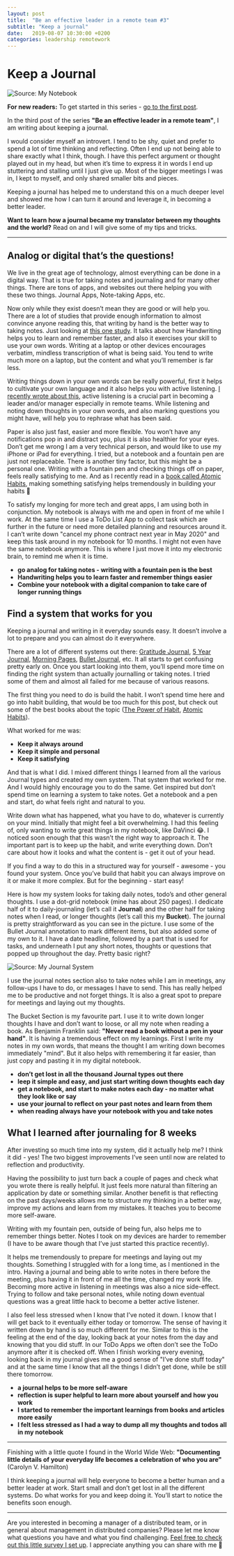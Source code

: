 ```yaml
---
layout: post
title:  "Be an effective leader in a remote team #3"
subtitle: "Keep a journal"
date:   2019-08-07 10:30:00 +0200
categories: leadership remotework
---
```

# Keep a Journal

![Source: My Notebook](/assets/journal-book.jpeg)

**For new readers:** To get started in this series - [go to the first post](https://marcuswermuth.com/remote-leader-working-routine/ "Go to the first post").

In the third post of the series **"Be an effective leader in a remote team"**, I am writing about keeping a journal. 

I would consider myself an introvert. I tend to be shy, quiet and prefer to spend a lot of time thinking and reflecting. Often I end up not being able to share exactly what I think, though. I have this perfect argument or thought played out in my head, but when it’s time to express it in words I end up stuttering and stalling until I just give up. Most of the bigger meetings I was in, I kept to myself, and only shared smaller bits and pieces. 

Keeping a journal has helped me to understand this on a much deeper level and showed me how I can turn it around and leverage it, in becoming a better leader. 

**Want to learn how a journal became my translator between my thoughts and the world?** Read on and I will give some of my tips and tricks.

----

## Analog or digital that’s the questions!
We live in the great age of technology, almost everything can be done in a digital way. That is true for taking notes and journaling and for many other things. There are tons of apps, and websites out there helping you with these two things. Journal Apps, Note-taking Apps, etc.

Now only while they exist doesn’t mean they are good or will help you. There are a lot of studies that provide enough information to almost convince anyone reading this, that writing by hand is the better way to taking notes. Just looking at [this one study](http://pss.sagepub.com/content/25/6/1159). It talks about how Handwriting helps you to learn and remember faster, and also it exercises your skill to use your own words. Writing at a laptop or other devices encourages verbatim, mindless transcription of what is being said. You tend to write much more on a laptop, but the content and what you’ll remember is far less. 

Writing things down in your own words can be really powerful, first it helps to cultivate your own language and it also helps you with active listening. [I recently wrote about this](https://marcuswermuth.com/listen-then-listen-more/), active listening is a crucial part in becoming a leader and/or manager especially in remote teams. While listening and noting down thoughts in your own words, and also marking questions you might have, will help you to rephrase what has been said.

Paper is also just fast, easier and more flexible. You won’t have any notifications pop in and distract you, plus it is also healthier for your eyes. Don’t get me wrong I am a very technical person, and would like to use my iPhone or iPad for everything. I tried, but a notebook and a fountain pen are just not replaceable. There is another tiny factor, but this might be a personal one. Writing with a fountain pen and checking things off on paper, feels really satisfying to me. And as I recently read in a [book called Atomic Habits](https://jamesclear.com/atomic-habits), making something satisfying helps tremendously in building your habits 🙌

To satisfy my longing for more tech and great apps, I am using both in conjunction. My notebook is always with me and open in front of me while I work. At the same time I use a ToDo List App to collect task which are further in the future or need more detailed planning and resources around it. I can’t write down "cancel my phone contract next year in May 2020" and keep this task around in my notebook for 10 months. I might not even have the same notebook anymore. This is where I just move it into my electronic brain, to remind me when it is time.

- **go analog for taking notes - writing with a fountain pen is the best**
- **Handwriting helps you to learn faster and remember things easier**
- **Combine your notebook with a digital companion to take care of longer running things**

## Find a system that works for you
Keeping a journal and writing in it everyday sounds easy. It doesn’t involve a lot to prepare and you can almost do it everywhere. 

There are a lot of different systems out there: [Gratitude Journal](https://greatergood.berkeley.edu/article/item/tips_for_keeping_a_gratitude_journal),  [5 Year Journal](https://5yearjournal.com/index.html), [Morning Pages](https://juliacameronlive.com/basic-tools/morning-pages/), [Bullet Journal](https://bulletjournal.com), etc. It all starts to get confusing pretty early on. Once you start looking into them, you’ll spend more time on finding the right system than actually journalling or taking notes. I tried some of them and almost all failed for me because of various reasons. 

The first thing you need to do is build the habit. I won’t spend time here and go into habit building, that would be too much for this post, but check out some of the best books about the topic ([The Power of Habit](https://charlesduhigg.com/the-power-of-habit/), [Atomic Habits](https://jamesclear.com/atomic-habits)). 

What worked for me was:
- **Keep it always around**
- **Keep it simple and personal**
- **Keep it satisfying**

And that is what I did. I mixed different things I learned from all the various Journal types and created my own system. That system that worked for me. And I would highly encourage you to do the same. Get inspired but don’t spend time on learning a system to take notes. Get a notebook and a pen and start, do what feels right and natural to you.

Write down what has happened, what you have to do, whatever is currently on your mind. Initially that might feel a bit overwhelming. I had this feeling of, only wanting to write great things in my notebook, like DaVinci 😂. I noticed soon enough that this wasn’t the right way to approach it. The important part is to keep up the habit, and write everything down. Don’t care about how it looks and what the content is - get it out of your head.

If you find a way to do this in a structured way for yourself - awesome - you found your system. Once you’ve build that habit you can always improve on it or make it more complex. But for the beginning - start easy!

Here is how my system looks for taking daily notes, todo’s and other general thoughts. I use a dot-grid notebook (mine has about 250 pages). I dedicate half of it to daily-journaling (let’s call it **Journal**) and the other half for taking notes when I read, or longer thoughts (let’s call this my **Bucket**). The journal is pretty straightforward as you can see in the picture. I use some of the Bullet Journal annotation to mark different items, but also added some of my own to it. I have a date headline, followed by a part that is used for tasks, and underneath I put any short notes, thoughts or questions that popped up throughout the day. Pretty basic right? 

![Source: My Journal System](/assets/journal-system.jpeg)

I use the journal notes section also to take notes while I am in meetings, any follow-ups I have to do, or messages I have to send. This has really helped me to be productive and not forget things. It is also a great spot to prepare for meetings and laying out my thoughts. 

The Bucket Section is my favourite part. I use it to write down longer thoughts I have and don’t want to loose, or all my note when reading a book. As Benjamin Franklin said: **"Never read a book without a pen in your hand"**. It is having a tremendous effect on my learnings. First I write my notes in my own words, that means the thought I am writing down becomes immediately "mind". But it also helps with remembering it far easier, than just copy and pasting it in my digital notebook. 

- **don’t get lost in all the thousand Journal types out there**
- **leep it simple and easy, and just start writing down thoughts each day**
- **get a notebook, and start to make notes each day - no matter what they look like or say**
- **use your journal to reflect on your past notes and learn from them**
- **when reading always have your notebook with you and take notes**

## What I learned after journaling for 8 weeks
After investing so much time into my system, did it actually help me? I think it did - yes! The two biggest improvements I’ve seen until now are related to reflection and productivity. 

Having the possibility to just turn back a couple of pages and check what you wrote there is really helpful. It just feels more natural than filtering an application by date or something similar. Another benefit is that reflecting on the past days/weeks allows me to structure my thinking in a better way, improve my actions and learn from my mistakes. It teaches you to become more self-aware.

Writing with my fountain pen, outside of being fun, also helps me to remember things better. Notes I took on my devices are harder to remember (I have to be aware though that I’ve just started this practice recently).

It helps me tremendously to prepare for meetings and laying out my thoughts. Something I struggled with for a long time, as I mentioned in the intro. Having a journal and being able to write notes in there before the meeting, plus having it in front of me all the time, changed my work life. Becoming more active in listening in meetings was also a nice side-effect. Trying to follow and take personal notes, while noting down eventual questions was a great little hack to become a better active listener. 

I also feel less stressed when I know that I’ve noted it down. I know that I will get back to it eventually either today or tomorrow. The sense of having it written down by hand is so much different for me. Similar to this is the feeling at the end of the day, looking back at your notes from the day and knowing that you did stuff. In our ToDo Apps we often don’t see the ToDo anymore after it is checked off. When I finish working every evening, looking back in my journal gives me a good sense of "I’ve done stuff today" and at the same time I know that all the things I didn’t get done, while be still there tomorrow. 

- **a journal helps to be more self-aware**
- **reflection is super helpful to learn more about yourself and how you work**
- **I started to remember the important learnings from books and articles more easily**
- **I felt less stressed as I had a way to dump all my thoughts and todos all in my notebook**

---- 
Finishing with a little quote I found in the World Wide Web: **"Documenting little details of your everyday life becomes a celebration of who you are"** (Carolyn V. Hamilton)

I think keeping a journal will help everyone to become a better human and a better leader at work. Start small and don’t get lost in all the different systems. Do what works for you and keep doing it. You’ll start to notice the benefits soon enough.

---- 
Are you interested in becoming a manager of a distributed team, or in general about management in distributed companies? Please let me know what questions you have and what you find challenging. [Feel free to check out this little survey I set up](https://airtable.com/shrLpPjz637ij4xVk "Survey"). I appreciate anything you can share with me 🙌